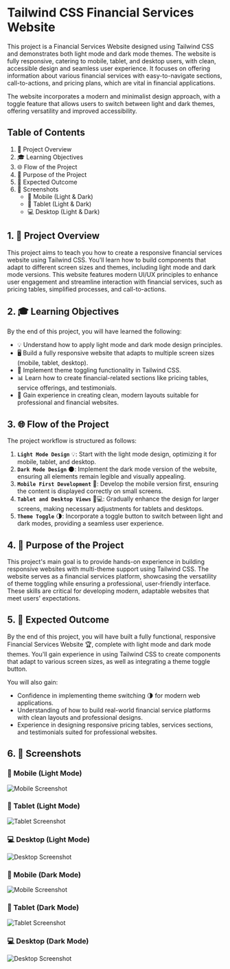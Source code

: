 # Tailwind CSS Financial Services Website

This project is a Financial Services Website designed using Tailwind CSS and demonstrates both light mode and dark mode themes. The website is fully responsive, catering to mobile, tablet, and desktop users, with clean, accessible design and seamless user experience. It focuses on offering information about various financial services with easy-to-navigate sections, call-to-actions, and pricing plans, which are vital in financial applications.

The website incorporates a modern and minimalist design approach, with a toggle feature that allows users to switch between light and dark themes, offering versatility and improved accessibility.

## Table of Contents

1. 🎯 Project Overview
2. 🎓 Learning Objectives
3. 🌐 Flow of the Project
4. 🎯 Purpose of the Project
5. 🚀 Expected Outcome
6. 📸 Screenshots
   - 📱 Mobile (Light & Dark)
   - 📲 Tablet (Light & Dark)
   - 💻 Desktop (Light & Dark)

## 1. 🎯 Project Overview

This project aims to teach you how to create a responsive financial services website using Tailwind CSS. You'll learn how to build components that adapt to different screen sizes and themes, including light mode and dark mode versions. This website features modern UI/UX principles to enhance user engagement and streamline interaction with financial services, such as pricing tables, simplified processes, and call-to-actions.

## 2. 🎓 Learning Objectives

By the end of this project, you will have learned the following:

- 💡 Understand how to apply light mode and dark mode design principles.
- 🖥️ Build a fully responsive website that adapts to multiple screen sizes (mobile, tablet, desktop).
- 🎨 Implement theme toggling functionality in Tailwind CSS.
- 📊 Learn how to create financial-related sections like pricing tables, service offerings, and testimonials.
- 💼 Gain experience in creating clean, modern layouts suitable for professional and financial websites.

## 3. 🌐 Flow of the Project

The project workflow is structured as follows:

1. **`Light Mode Design`** 💡: Start with the light mode design, optimizing it for mobile, tablet, and desktop.
2. **`Dark Mode Design`** 🌑: Implement the dark mode version of the website, ensuring all elements remain legible and visually appealing.
3. **`Mobile First Development`** 📱: Develop the mobile version first, ensuring the content is displayed correctly on small screens.
4. **`Tablet and Desktop Views`** 📲💻: Gradually enhance the design for larger screens, making necessary adjustments for tablets and desktops.
5. **`Theme Toggle`** 🌗: Incorporate a toggle button to switch between light and dark modes, providing a seamless user experience.

## 4. 🎯 Purpose of the Project

This project's main goal is to provide hands-on experience in building responsive websites with multi-theme support using Tailwind CSS. The website serves as a financial services platform, showcasing the versatility of theme toggling while ensuring a professional, user-friendly interface. These skills are critical for developing modern, adaptable websites that meet users' expectations.

## 5. 🚀 Expected Outcome

By the end of this project, you will have built a fully functional, responsive Financial Services Website 🏆, complete with light mode and dark mode themes. You'll gain experience in using Tailwind CSS to create components that adapt to various screen sizes, as well as integrating a theme toggle button.

You will also gain:

- Confidence in implementing theme switching 🌗 for modern web applications.
- Understanding of how to build real-world financial service platforms with clean layouts and professional designs.
- Experience in designing responsive pricing tables, services sections, and testimonials suited for professional websites.

## 6. 📸 Screenshots

### 📱 Mobile (Light Mode)

![Mobile Screenshot](<Project_Screenshots/1-Tailwind-CSS-Project-2-Financial-Services-Website-Mobile-(Light).png>)

### 📲 Tablet (Light Mode)

![Tablet Screenshot](<Project_Screenshots/2-Tailwind-CSS-Project-2-Financial-Services-Website-Tablet-(Light).png>)

### 💻 Desktop (Light Mode)

![Desktop Screenshot](<Project_Screenshots/3-Tailwind-CSS-Project-2-Financial-Services-Website-Desktop(Light).png>)

### 📱 Mobile (Dark Mode)

![Mobile Screenshot](<Project_Screenshots/4-Tailwind-CSS-Project-2-Financial-Services-Website-Mobile-(Dark).png>)

### 📲 Tablet (Dark Mode)

![Tablet Screenshot](<Project_Screenshots/5-Tailwind-CSS-Project-2-Financial-Services-Website-Tablet-(Dark).png>)

### 💻 Desktop (Dark Mode)

![Desktop Screenshot](<Project_Screenshots/6-Tailwind-CSS-Project-2-Financial-Services-Website-Desktop-(Dark).png>)
